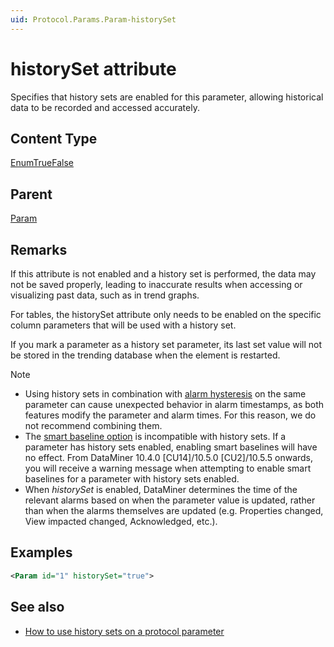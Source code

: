 ```yaml
---
uid: Protocol.Params.Param-historySet
---
```


# historySet attribute

<!-- RN 4383 -->

Specifies that history sets are enabled for this parameter, allowing historical data to be recorded and accessed accurately.

## Content Type

[EnumTrueFalse](xref:Protocol-EnumTrueFalse)

## Parent

[Param](xref:Protocol.Params.Param)

## Remarks

If this attribute is not enabled and a history set is performed, the data may not be saved properly, leading to inaccurate results when accessing or visualizing past data, such as in trend graphs.

For tables, the historySet attribute only needs to be enabled on the specific column parameters that will be used with a history set.

If you mark a parameter as a history set parameter, its last set value will not be stored in the trending database when the element is restarted.

> [!NOTE]
>
> - Using history sets in combination with [alarm hysteresis](xref:Configuring_alarm_hysteresis) on the same parameter can cause unexpected behavior in alarm timestamps, as both features modify the parameter and alarm times. For this reason, we do not recommend combining them.
> - The [smart baseline option](xref:Configuring_dynamic_alarm_thresholds) is incompatible with history sets. If a parameter has history sets enabled, enabling smart baselines will have no effect. From DataMiner 10.4.0 [CU14]/10.5.0 [CU2]/10.5.5 onwards<!--RN 42326-->, you will receive a warning message when attempting to enable smart baselines for a parameter with history sets enabled.
> - When *historySet* is enabled, DataMiner determines the time of the relevant alarms based on when the parameter value is updated, rather than when the alarms themselves are updated (e.g. Properties changed, View impacted changed, Acknowledged, etc.).

## Examples

```xml
<Param id="1" historySet="true">
```

## See also

- [How to use history sets on a protocol parameter](xref:How_to_use_history_sets_on_a_protocol_parameter)
